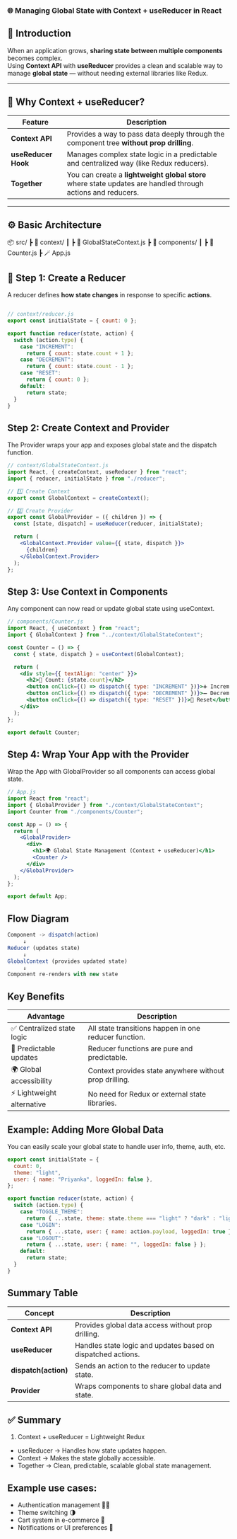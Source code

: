 ### 🌐 Managing Global State with Context + useReducer in React

## 📘 Introduction

When an application grows, **sharing state between multiple components** becomes complex.  
Using **Context API** with **useReducer** provides a clean and scalable way to manage **global state** — without needing external libraries like Redux.

---

## 🧩 Why Context + useReducer?

| Feature | Description |
| -------- | ------------ |
| **Context API** | Provides a way to pass data deeply through the component tree **without prop drilling**. |
| **useReducer Hook** | Manages complex state logic in a predictable and centralized way (like Redux reducers). |
| **Together** | You can create a **lightweight global store** where state updates are handled through actions and reducers. |

---

## ⚙️ Basic Architecture
📦 src/
┣ 📁 context/
┃ ┣ 🧩 GlobalStateContext.js
┣ 📁 components/
┃ ┣ 🧱 Counter.js
┣ 🪄 App.js

## 🧠 Step 1: Create a Reducer

A reducer defines **how state changes** in response to specific **actions**.

```jsx

// context/reducer.js
export const initialState = { count: 0 };

export function reducer(state, action) {
  switch (action.type) {
    case "INCREMENT":
      return { count: state.count + 1 };
    case "DECREMENT":
      return { count: state.count - 1 };
    case "RESET":
      return { count: 0 };
    default:
      return state;
  }
}
```
## Step 2: Create Context and Provider

The Provider wraps your app and exposes global state and the dispatch function.
```jsx
// context/GlobalStateContext.js
import React, { createContext, useReducer } from "react";
import { reducer, initialState } from "./reducer";

// 1️⃣ Create Context
export const GlobalContext = createContext();

// 2️⃣ Create Provider
export const GlobalProvider = ({ children }) => {
  const [state, dispatch] = useReducer(reducer, initialState);

  return (
    <GlobalContext.Provider value={{ state, dispatch }}>
      {children}
    </GlobalContext.Provider>
  );
};
```
## Step 3: Use Context in Components

Any component can now read or update global state using useContext.
```jsx
// components/Counter.js
import React, { useContext } from "react";
import { GlobalContext } from "../context/GlobalStateContext";

const Counter = () => {
  const { state, dispatch } = useContext(GlobalContext);

  return (
    <div style={{ textAlign: "center" }}>
      <h2>🧮 Count: {state.count}</h2>
      <button onClick={() => dispatch({ type: "INCREMENT" })}>➕ Increment</button>
      <button onClick={() => dispatch({ type: "DECREMENT" })}>➖ Decrement</button>
      <button onClick={() => dispatch({ type: "RESET" })}>🔁 Reset</button>
    </div>
  );
};

export default Counter;
```
## Step 4: Wrap Your App with the Provider

Wrap the App with GlobalProvider so all components can access global state.
```jsx
// App.js
import React from "react";
import { GlobalProvider } from "./context/GlobalStateContext";
import Counter from "./components/Counter";

const App = () => {
  return (
    <GlobalProvider>
      <div>
        <h1>🌍 Global State Management (Context + useReducer)</h1>
        <Counter />
      </div>
    </GlobalProvider>
  );
};

export default App;
```
## Flow Diagram
```js
Component -> dispatch(action) 
     ↓
Reducer (updates state)
     ↓
GlobalContext (provides updated state)
     ↓
Component re-renders with new state
```

## Key Benefits
| Advantage                 | Description                                            |
| ------------------------- | ------------------------------------------------------ |
| ✅ Centralized state logic | All state transitions happen in one reducer function.  |
| 🔄 Predictable updates    | Reducer functions are pure and predictable.            |
| 🌍 Global accessibility   | Context provides state anywhere without prop drilling. |
| ⚡ Lightweight alternative | No need for Redux or external state libraries.         |

## Example: Adding More Global Data

You can easily scale your global state to handle user info, theme, auth, etc.
```jsx
export const initialState = {
  count: 0,
  theme: "light",
  user: { name: "Priyanka", loggedIn: false },
};

export function reducer(state, action) {
  switch (action.type) {
    case "TOGGLE_THEME":
      return { ...state, theme: state.theme === "light" ? "dark" : "light" };
    case "LOGIN":
      return { ...state, user: { name: action.payload, loggedIn: true } };
    case "LOGOUT":
      return { ...state, user: { name: "", loggedIn: false } };
    default:
      return state;
  }
}
```
## Summary Table
| Concept              | Description                                                  |
| -------------------- | ------------------------------------------------------------ |
| **Context API**      | Provides global data access without prop drilling.           |
| **useReducer**       | Handles state logic and updates based on dispatched actions. |
| **dispatch(action)** | Sends an action to the reducer to update state.              |
| **Provider**         | Wraps components to share global data and state.             |

## ✅ Summary

 1. Context + useReducer = Lightweight Redux
   - useReducer → Handles how state updates happen.
   - Context → Makes the state globally accessible.
   - Together → Clean, predictable, scalable global state management.

## Example use cases:
 - Authentication management 🧑‍💻
 - Theme switching 🌗
 - Cart system in e-commerce 🛒
 - Notifications or UI preferences 🔔

